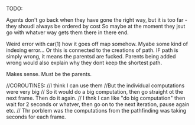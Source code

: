 TODO:

Agents don't go back when they have gone the right way, but it is too far - they shoudl always be ordered by cost
So maybe at the moment they jsut go with whatver way gets them there in there end.

Weird error with car(1) how it goes off map somehow. Myabe some kind of indexing error... Or this is connected to the creations of path.
IF path is simply wrong, it means the parentsd are fucked.
Parents being added wrong would also explain why they dont keep the shortest path. 

Makes sense. Must be the parents.

//COROUTINES:
//I think I can use them
//But the individual computations were very big
// So it would do a big computation, then go straight ot the next frame. Then do it again.
// I thnk I can like "do big computation" then wait for 2 seconds or whatver, then go on to the next iteration, pause again etc.
// Thr porblem was the computations from the pathfinding was taking seconds for each frame.